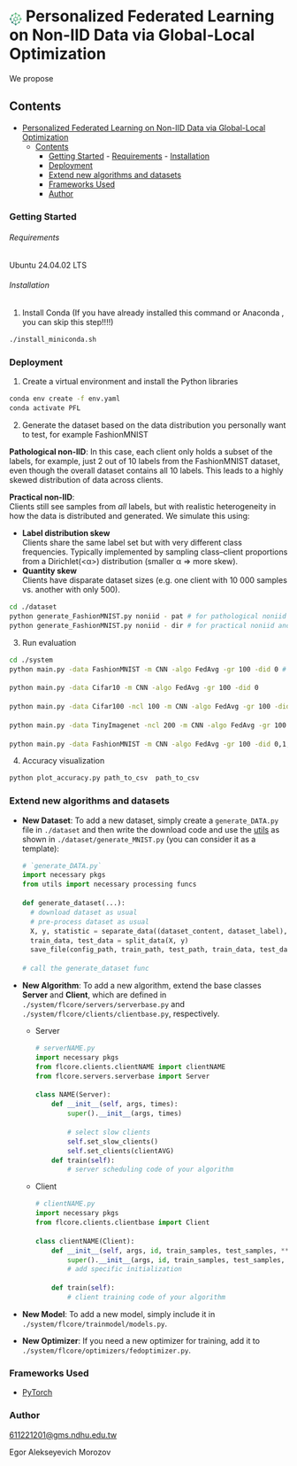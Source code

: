 # <img src="docs/imgs/logo-green.png" alt="icon" height="24" style="vertical-align:sub;"/> Personalized Federated Learning on Non-IID Data via Global-Local Optimization

We propose

## Contents

- [ Personalized Federated Learning on Non-IID Data via Global-Local Optimization](#-personalized-federated-learning-on-non-iid-data-via-global-local-optimization)
  - [Contents](#contents)
    - [Getting Started](#getting-started)
          - [Requirements](#requirements)
          - [Installation](#installation)
    - [Deployment](#deployment)
    - [Extend new algorithms and datasets](#extend-new-algorithms-and-datasets)
    - [Frameworks Used](#frameworks-used)
    - [Author](#author)

### Getting Started

###### Requirements

Ubuntu 24.04.02 LTS

###### Installation

1. Install Conda (If you have already installed this command or Anaconda , you can skip this step!!!!)

```sh
./install_miniconda.sh
```

### Deployment

1. Create a virtual environment and install the Python libraries

```sh
conda env create -f env.yaml
conda activate PFL
```

2. Generate the dataset based on the data distribution you personally want to test, for example FashionMNIST

**Pathological non-IID**: In this case, each client only holds a subset of the labels, for example, just 2 out of 10 labels from the FashionMNIST dataset, even though the overall dataset contains all 10 labels. This leads to a highly skewed distribution of data across clients.

**Practical non-IID**:  
Clients still see samples from _all_ labels, but with realistic heterogeneity in how the data is distributed and generated. We simulate this using:
   - **Label distribution skew**  
     Clients share the same label set but with very different class frequencies. Typically implemented by sampling class–client proportions from a Dirichlet(\<α\>) distribution (smaller α ⇒ more skew).
   - **Quantity skew**  
     Clients have disparate dataset sizes (e.g. one client with 10 000 samples vs. another with only 500).

```sh
cd ./dataset
python generate_FashionMNIST.py noniid - pat # for pathological noniid and unbalanced scenario
python generate_FashionMNIST.py noniid - dir # for practical noniid and unbalanced scenario
```

3. Run evaluation

```sh
cd ./system
python main.py -data FashionMNIST -m CNN -algo FedAvg -gr 100 -did 0 # using the FashionMNIST dataset, the FedAvg algorithm, and the 4-layer CNN model, communication round 100 and single GPU

python main.py -data Cifar10 -m CNN -algo FedAvg -gr 100 -did 0

python main.py -data Cifar100 -ncl 100 -m CNN -algo FedAvg -gr 100 -did 0

python main.py -data TinyImagenet -ncl 200 -m CNN -algo FedAvg -gr 100 -did 0

python main.py -data FashionMNIST -m CNN -algo FedAvg -gr 100 -did 0,1,2,3 # running on multiple GPUs
```

4. Accuracy visualization

```sh
python plot_accuracy.py path_to_csv  path_to_csv
```

### Extend new algorithms and datasets

- **New Dataset**: To add a new dataset, simply create a `generate_DATA.py` file in `./dataset` and then write the download code and use the [utils](https://github.com/TsingZ0/PFLlib/tree/master/dataset/utils) as shown in `./dataset/generate_MNIST.py` (you can consider it as a template):
  ```python
  # `generate_DATA.py`
  import necessary pkgs
  from utils import necessary processing funcs

  def generate_dataset(...):
    # download dataset as usual
    # pre-process dataset as usual
    X, y, statistic = separate_data((dataset_content, dataset_label), ...)
    train_data, test_data = split_data(X, y)
    save_file(config_path, train_path, test_path, train_data, test_data, statistic, ...)

  # call the generate_dataset func
  ```
  
- **New Algorithm**: To add a new algorithm, extend the base classes **Server** and **Client**, which are defined in `./system/flcore/servers/serverbase.py` and `./system/flcore/clients/clientbase.py`, respectively.
  - Server
    ```python
    # serverNAME.py
    import necessary pkgs
    from flcore.clients.clientNAME import clientNAME
    from flcore.servers.serverbase import Server

    class NAME(Server):
        def __init__(self, args, times):
            super().__init__(args, times)

            # select slow clients
            self.set_slow_clients()
            self.set_clients(clientAVG)
        def train(self):
            # server scheduling code of your algorithm
    ```
  - Client
    ```python
    # clientNAME.py
    import necessary pkgs
    from flcore.clients.clientbase import Client

    class clientNAME(Client):
        def __init__(self, args, id, train_samples, test_samples, **kwargs):
            super().__init__(args, id, train_samples, test_samples, **kwargs)
            # add specific initialization
        
        def train(self):
            # client training code of your algorithm
    ```
  
- **New Model**: To add a new model, simply include it in `./system/flcore/trainmodel/models.py`.
  
- **New Optimizer**: If you need a new optimizer for training, add it to `./system/flcore/optimizers/fedoptimizer.py`.

### Frameworks Used

- [PyTorch](https://pytorch.org/)

### Author

611221201@gms.ndhu.edu.tw

Egor Alekseyevich Morozov